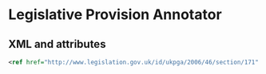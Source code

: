 # Legislative Provision Annotator

## XML and attributes

```xml
<ref href="http://www.legislation.gov.uk/id/ukpga/2006/46/section/171" uk:canonical="2006 c. 46 s. 171" uk:type="legislation">sections 171</ref>
```